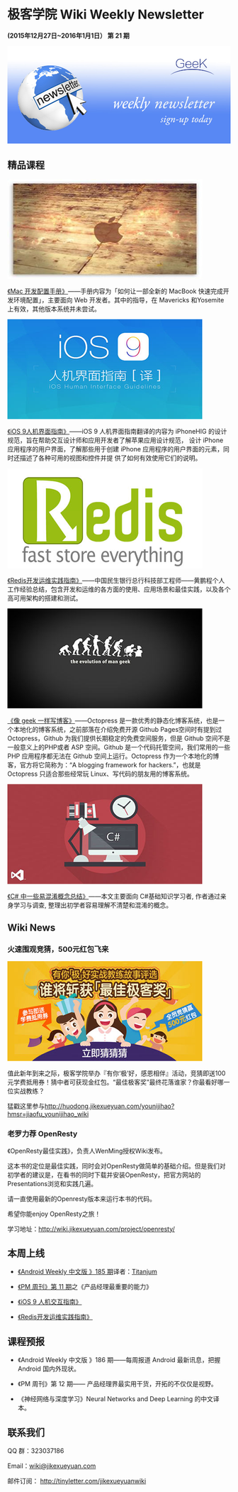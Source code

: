 # 极客学院 Wiki Weekly Newsletter 
 
**(2015年12月27日~2016年1月1日） 第 21 期**                                                 

![newsletterlogo](images/newsletter-banner.jpg) 

## 精品课程

![](images/mac-apple.jpg)

[《Mac 开发配置手册》](http://wiki.jikexueyuan.com/project/mac-dev-setup/)——手册内容为「如何让一部全新的 MacBook 快速完成开发环境配置」，主要面向 Web 开发者。其中的指导，在 Mavericks 和Yosemite 上有效，其他版本系统并未尝试。

![](images/ios-nine.jpg)

[《iOS 9人机界面指南》](http://wiki.jikexueyuan.com/project/ios-9-human-computer-interface-guidelines/)——iOS 9 人机界面指南翻译的内容为 iPhoneHIG 的设计规范，旨在帮助交互设计师和应用开发者了解苹果应用设计规范， 设计 iPhone 应用程序的用户界面，了解那些用于创建 iPhone 应用程序的用户界面的元素，同时还描述了各种可用的视图和控件并提 供了如何有效使用它们的说明。

![](images/redis-store.jpg)

[《Redis开发运维实践指南》](http://wiki.jikexueyuan.com/project/all-about-redis/)——中国民生银行总行科技部工程师——黄鹏程个人工作经验总结，包含开发和运维的各方面的使用、应用场景和最佳实践，以及各个高可用架构的搭建和测试。

![](images/geek.jpg)

[《像 geek 一样写博客》](http://wiki.jikexueyuan.com/project/github-page/)——Octopress 是一款优秀的静态化博客系统，也是一个本地化的博客系统，之前部落在介绍免费开源 Github Pages空间时有提到过 Octopress，Github 为我们提供长期稳定的免费空间服务，但是 Github 空间不是一般意义上的PHP或者 ASP 空间。Github 是一个代码托管空间，我们常用的一些 PHP 应用程序都无法在 Github 空间上运行。Octopress 作为一个本地化的博客，官方将它简称为：“A blogging framework for hackers.”，也就是 Octopress 只适合那些经常玩 Linux、写代码的朋友用的博客系统。

![](images/csharp1.jpg)

[《C# 中一些易混淆概念总结》](http://wiki.jikexueyuan.com/project/csharp-confusing-concepts-summary/)——本文主要面向 C#基础知识学习者, 作者通过亲身学习与调查, 整理出初学者容易理解不清楚和混淆的概念。

## Wiki News

### 火速围观竞猜，500元红包飞来

![](images/huodong2.jpg)

值此新年到来之际，极客学院举办『有你‘极’好，感恩相伴』活动，竞猜即送100元学费抵用券！猜中者可获现金红包。“最佳极客奖”最终花落谁家？你最看好哪一位实战教练？

猛戳这里参与<http://huodong.jikexueyuan.com/younijihao?hmsr=jiaofu_younijihao_wiki>

### 老罗力荐 OpenResty

《OpenResty最佳实践》，负责人WenMing授权Wiki发布。

这本书的定位是最佳实践，同时会对OpenResty做简单的基础介绍。但是我们对初学者的建议是，在看书的同时下载并安装OpenResty，把官方网站的Presentations浏览和实践几遍。

请一直使用最新的Openresty版本来运行本书的代码。

希望你能enjoy OpenResty之旅！

学习地址：<http://wiki.jikexueyuan.com/project/openresty/>

## 本周上线

- [《Android Weekly 中文版 》185 期](http://wiki.jikexueyuan.com/project/android-weekly/issue-185/index.html)译者：[Titanjum](https://github.com/JungleTian)

- [《PM 周刊》第 11 期](http://wiki.jikexueyuan.com/project/pmweekly/11.html)之《产品经理最重要的能力》

- [《iOS 9 人机交互指南》](http://wiki.jikexueyuan.com/project/ios-9-human-computer-interface-guidelines/)

- [《Redis开发运维实践指南》](http://wiki.jikexueyuan.com/project/all-about-redis/)

## 课程预报

- 《Android Weekly 中文版 》186 期——每周报道 Android 最新讯息，把握 Android 国内外现状。

- 《PM 周刊》第 12 期—— 产品经理界最实用干货，开拓的不仅仅是视野。

- 《神经网络与深度学习》Neural Networks and Deep Learning 的中文译本。

## 联系我们

QQ 群：323037186

Email：wiki@jikexueyuan.com

邮件订阅： <http://tinyletter.com/jikexueyuanwiki>

